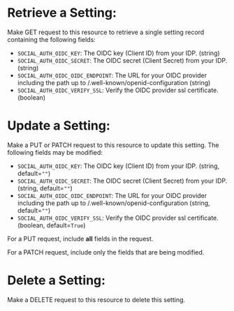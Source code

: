 # Retrieve a Setting:

Make GET request to this resource to retrieve a single setting
record containing the following fields:

* `SOCIAL_AUTH_OIDC_KEY`: The OIDC key (Client ID) from your IDP. (string)
* `SOCIAL_AUTH_OIDC_SECRET`: The OIDC secret (Client Secret) from your IDP. (string)
* `SOCIAL_AUTH_OIDC_OIDC_ENDPOINT`: The URL for your OIDC provider including the path up to /.well-known/openid-configuration (string)
* `SOCIAL_AUTH_OIDC_VERIFY_SSL`: Verify the OIDC provider ssl certificate. (boolean)





# Update a Setting:

Make a PUT or PATCH request to this resource to update this
setting.  The following fields may be modified:


* `SOCIAL_AUTH_OIDC_KEY`: The OIDC key (Client ID) from your IDP. (string, default=`""`)
* `SOCIAL_AUTH_OIDC_SECRET`: The OIDC secret (Client Secret) from your IDP. (string, default=`""`)
* `SOCIAL_AUTH_OIDC_OIDC_ENDPOINT`: The URL for your OIDC provider including the path up to /.well-known/openid-configuration (string, default=`""`)
* `SOCIAL_AUTH_OIDC_VERIFY_SSL`: Verify the OIDC provider ssl certificate. (boolean, default=`True`)






For a PUT request, include **all** fields in the request.



For a PATCH request, include only the fields that are being modified.



# Delete a Setting:

Make a DELETE request to this resource to delete this setting.